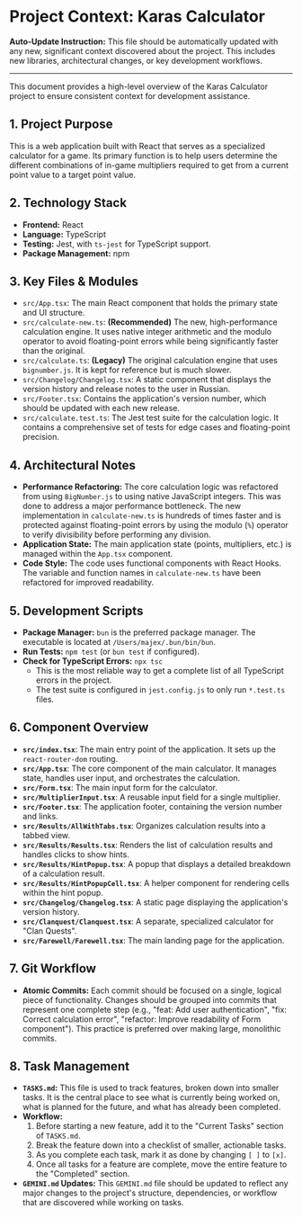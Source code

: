 # Project Context: Karas Calculator

**Auto-Update Instruction:** This file should be automatically updated with any new, significant context discovered about the project. This includes new libraries, architectural changes, or key development workflows.

---

This document provides a high-level overview of the Karas Calculator project to ensure consistent context for development assistance.

## 1. Project Purpose

This is a web application built with React that serves as a specialized calculator for a game. Its primary function is to help users determine the different combinations of in-game multipliers required to get from a current point value to a target point value.

## 2. Technology Stack

- **Frontend:** React
- **Language:** TypeScript
- **Testing:** Jest, with `ts-jest` for TypeScript support.
- **Package Management:** npm

## 3. Key Files & Modules

- `src/App.tsx`: The main React component that holds the primary state and UI structure.
- `src/calculate-new.ts`: **(Recommended)** The new, high-performance calculation engine. It uses native integer arithmetic and the modulo operator to avoid floating-point errors while being significantly faster than the original.
- `src/calculate.ts`: **(Legacy)** The original calculation engine that uses `bignumber.js`. It is kept for reference but is much slower.
- `src/Changelog/Changelog.tsx`: A static component that displays the version history and release notes to the user in Russian.
- `src/Footer.tsx`: Contains the application's version number, which should be updated with each new release.
- `src/calculate.test.ts`: The Jest test suite for the calculation logic. It contains a comprehensive set of tests for edge cases and floating-point precision.

## 4. Architectural Notes

- **Performance Refactoring:** The core calculation logic was refactored from using `BigNumber.js` to using native JavaScript integers. This was done to address a major performance bottleneck. The new implementation in `calculate-new.ts` is hundreds of times faster and is protected against floating-point errors by using the modulo (`%`) operator to verify divisibility before performing any division.
- **Application State:** The main application state (points, multipliers, etc.) is managed within the `App.tsx` component.
- **Code Style:** The code uses functional components with React Hooks. The variable and function names in `calculate-new.ts` have been refactored for improved readability.

## 5. Development Scripts

- **Package Manager:** `bun` is the preferred package manager. The executable is located at `/Users/majex/.bun/bin/bun`.
- **Run Tests:** `npm test` (or `bun test` if configured).
- **Check for TypeScript Errors:** `npx tsc`
  - This is the most reliable way to get a complete list of all TypeScript errors in the project.
  - The test suite is configured in `jest.config.js` to only run `*.test.ts` files.

## 6. Component Overview

- **`src/index.tsx`**: The main entry point of the application. It sets up the `react-router-dom` routing.
- **`src/App.tsx`**: The core component of the main calculator. It manages state, handles user input, and orchestrates the calculation.
- **`src/Form.tsx`**: The main input form for the calculator.
- **`src/MultiplierInput.tsx`**: A reusable input field for a single multiplier.
- **`src/Footer.tsx`**: The application footer, containing the version number and links.
- **`src/Results/AllWithTabs.tsx`**: Organizes calculation results into a tabbed view.
- **`src/Results/Results.tsx`**: Renders the list of calculation results and handles clicks to show hints.
- **`src/Results/HintPopup.tsx`**: A popup that displays a detailed breakdown of a calculation result.
- **`src/Results/HintPopupCell.tsx`**: A helper component for rendering cells within the hint popup.
- **`src/Changelog/Changelog.tsx`**: A static page displaying the application's version history.
- **`src/Clanquest/Clanquest.tsx`**: A separate, specialized calculator for "Clan Quests".
- **`src/Farewell/Farewell.tsx`**: The main landing page for the application.

## 7. Git Workflow

- **Atomic Commits:** Each commit should be focused on a single, logical piece of functionality. Changes should be grouped into commits that represent one complete step (e.g., "feat: Add user authentication", "fix: Correct calculation error", "refactor: Improve readability of Form component"). This practice is preferred over making large, monolithic commits.

## 8. Task Management

- **`TASKS.md`:** This file is used to track features, broken down into smaller tasks. It is the central place to see what is currently being worked on, what is planned for the future, and what has already been completed.
- **Workflow:**
    1. Before starting a new feature, add it to the "Current Tasks" section of `TASKS.md`.
    2. Break the feature down into a checklist of smaller, actionable tasks.
    3. As you complete each task, mark it as done by changing `[ ]` to `[x]`.
    4. Once all tasks for a feature are complete, move the entire feature to the "Completed" section.
- **`GEMINI.md` Updates:** This `GEMINI.md` file should be updated to reflect any major changes to the project's structure, dependencies, or workflow that are discovered while working on tasks.

